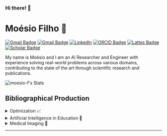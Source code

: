 ### Hi there! 👋
# Moésio Filho :milky_way:
[![Gmail Badge](https://img.shields.io/badge/-moesio.wenceslau@ufrpe.br-c14438?style=flat-square&logo=Gmail&logoColor=white&link=mailto:moesio.wenceslau@ufrpe.br)](mailto:moesio.wenceslau@ufrpe.br) [![Gmail Badge](https://img.shields.io/badge/-moesio.f@gmail.com-c14438?style=flat-square&logo=Gmail&logoColor=white&link=mailto:moesio.f@gmail.com)](mailto:moesio.f@gmail.com)
[![LinkedIn](https://img.shields.io/badge/-LinkedIn-%230077B5.svg?style=flat-square&labelColor=grey&logo=linkedin&logoColor=white&link=https://www.linkedin.com/in/moesiof/)](https://www.linkedin.com/in/moesiof/)
[![ORCID Badge](https://img.shields.io/badge/-ORCID-green?style=flat-square&labelColor=grey&color=green&link=https://orcid.org/0000-0002-8984-4001)](https://orcid.org/0000-0002-8984-4001)
[![Lattes Badge](https://img.shields.io/badge/-CNPq%20Lattes-green?style=flat-square&labelColor=grey&color=blue&link=http://lattes.cnpq.br/2052605083076286)](http://lattes.cnpq.br/2052605083076286)
[![Scholar Badge](https://img.shields.io/badge/-Google%20Scholar-green?style=flat-square&labelColor=grey&color=orange&link=https://scholar.google.com/citations?user=3Xr6bNkAAAAJ&hl=en)](https://scholar.google.com/citations?user=3Xr6bNkAAAAJ&hl=en)

My name is Moésio and I am an AI Researcher and Engineer with experience solving real-world problems across various domains, contributing to the state of the art through scientific research and publications. 

![moesio-f's Stats](https://github-readme-stats.vercel.app/api?username=moesio-f&theme=vue-dark&show_icons=true&hide_border=true&count_private=true)

## Bibliographical Production

<details>
<summary>Optimization 📈</summary>

> OLIVEIRA, F.B., SILVA-FILHO, M.W., BARBOSA, G.A., FREITAS, J.P., PENNA, C., MIRANDA, P.B.C. (2025). [Machine Learning and Time Series Analysis to Forecast Hotel Room Prices](https://doi.org/10.1007/978-3-031-79035-5_25). In: Paes, A., Verri, F.A.N. (eds) Intelligent Systems. BRACIS 2024. Lecture Notes in Computer Science, vol 15414. Springer, Cham. 

> MIRANDA, PÉRICLES B.C.; GIRÁLDEZ-CRU, JESÚS; SILVA-FILHO, MÓESIO W.; ZARCO, CARMEN; CORDÓN, OSCAR. [Learning Agents’ Behavioral Patterns in Agent-Based Modeling by Means of Evolutionary Algorithms](https://doi.org/10.1109/CEC60901.2024.10612079). 2024 IEEE Congress on Evolutionary Computation (CEC). [S. l.]: IEEE, 30 jun. 2024.
  
> SILVA FILHO, MOÉSIO W. DA; BARBOSA, GABRIEL A.; MIRANDA, PÉRICLES B. C. [Learning Global Optimization by Deep Reinforcement Learning](https://dx.doi.org/10.1007/978-3-031-21689-3_30). Intelligent Systems. 1ed.: Springer Cham, 2022, p. 417-433.

> SILVA FILHO, M. W. DA, BARBOSA, G. A., MIRANDA, P. B. C., NASCIMENTO, A. C. A., & MELLO, R. F. (2021). [Zeroth Order Policy Search Methods for Global Optimization Problems: An Experimental Study](https://doi.org/10.5753/eniac.2021.18254 ). In Anais do XVIII Encontro Nacional de Inteligência Artificial e Computacional (ENIAC 2021) (pp. 209–220). Encontro Nacional de Inteligência Artificial e Computacional. Sociedade Brasileira de Computação. 

</details>

<details>
<summary>Artificial Intelligence in Education 🏫</summary>

> OLIVEIRA, H., MELLO, R. F., MIRANDA, P., BATISTA, H., FILHO, M. W. DA S., CORDEIRO, T., BITTENCOURT, I. I., & ISOTANI, S. (2025). [A Benchmark Dataset of Narrative Student Essays with Multi-Competency Grades for Automatic Essay Scoring in Brazilian Portuguese](https://doi.org/10.1016/j.dib.2025.111526 ). In Data in Brief (p. 111526). Elsevier BV. 
  
> Freitas, E., Batista, H. H. N., Barbosa, G. A., Wenceslau, M., Portela, C., Isotani, S., Cordeiro, T., Bittencourt, I. I., Yasojima, K., Sobrinho, Á., Lisboa, R., & Ferreira Mello, R. (2022). [Learning Analytics Desconectada: Um Estudo de Caso em Análise de Produções Textuais](https://doi.org/10.5753/wapla.2022.226823 ). Anais do I Workshop de Aplicações Práticas de Learning Analytics em Instituições de Ensino no Brasil (WAPLA 2022).

> LIMA, T. B.; MELLO, R. F.; SILVA FILHO, M. W. da.; BITTENCOURT, I. I.; CORDEIRO, T. D.; JOSE, J. [Sequence Labeling Algorithms for Punctuation Restoration in Brazilian Portuguese Texts](http://dx.doi.org/10.1007/978-3-031-21689-3_43). Intelligent Systems. 1ed.: Springer Cham, 2022, v. , p. 616-630.

> SILVA FILHO, MÓESIO WENCESLAU DA; NASCIMENTO, ANDRÉ C. A.; MIRANDA, PÉRICLES; RODRIGUES, LUIZ; CORDEIRO, THIAGO; ISOTANI, SEIJI; BITTENCOURT, IG IBERT; MELLO, RAFAEL FERREIRA. [Automated Formal Register Scoring of Student Narrative Essays Written in Portuguese](https://doi.org/10.5753/wapla.2023.236084). Anais do II Workshop de Aplicações Práticas de Learning Analytics em Instituições de Ensino no Brasil (WAPLA 2023). [S. l.]: Sociedade Brasileira de Computação, 2023.

> MELLO, R. F., OLIVEIRA, H., WENCESLAU, M., BATISTA, H., CORDEIRO, T., BITTENCOURT, I. I., AND ISOTANIF, S. (2024). [PROPOR’24 competition on automatic essay scoring of Portuguese narrative essays](https://aclanthology.org/2024.propor-2.1/). In Proceedings of the 16th International Conference on Computational Processing of Portuguese - Vol. 2, pages 1–5, Santiago de Compostela, Galicia/Spain. Association for Computational Linguistics.

</details>

<details>
<summary>Medical Imaging 🩻</summary>

> MOÉSIO WENCESLAU DA SILVA FILHO, HYAN BATISTA, BARBOSA, G., MANGAROSKA, K., & VESIN, B.' (2024). [How to Evaluate Machine Learning in Medical Imaging? A Case Study on Renal Scintigraphy](http://dx.doi.org/10.13140/RG.2.2.30448.98569). 2024 IEEE International Symposium on Biomedical Imaging (ISBI). (Poster)
  
</details>

---
